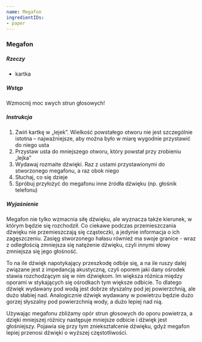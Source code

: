 ```yaml
---
name: Megafon
ingredientIDs:
- paper
---
```

### Megafon

##### Rzeczy
- kartka

##### Wstęp
Wzmocnij moc swych strun głosowych!

##### Instrukcja
1. Zwiń kartkę w „lejek”. Wielkość powstałego otworu nie jest szczególnie istotna – najważniejsze, aby można było w miarę wygodnie przystawić do niego usta
2. Przystaw usta do mniejszego otworu, który powstał przy zrobieniu „lejka”
3. Wydawaj rozmaite dźwięki. Raz z ustami przystawionymi do stworzonego megafonu, a raz obok niego
4. Słuchaj, co się dzieje
5. Spróbuj przyłożyć do megafonu inne źródła dźwięku (np. głośnik telefonu)

##### Wyjaśnienie

Megafon nie tylko wzmacnia siłę dźwięku, ale wyznacza także kierunek, w którym będzie się rozchodził. Co ciekawe podczas przemieszczania dźwięku nie przemieszczają się cząsteczki, a jedynie informacja o ich zagęszczeniu. Zasięg stworzonego hałasu również ma swoje granice - wraz z odległością zmniejsza się natężenie dźwięku, czyli innymi słowy zmniejsza się jego głośność.

To na ile dźwięk napotykający przeszkodę odbije się, a na ile ruszy dalej związane jest z impedancją akustyczną, czyli oporem jaki dany ośrodek stawia rozchodzącym się w nim dźwiękom. Im większa różnica między oporami w stykających się ośrodkach tym większe odbicie. To dlatego dźwięk wydawany pod wodą jest dobrze słyszalny pod jej powierzchnią, ale dużo słabiej nad. Analogicznie dźwięk wydawany w powietrzu będzie dużo gorzej słyszalny pod powierzchnią wody, a dużo lepiej nad nią.

Używając megafonu zbliżamy opór strun głosowych do oporu powietrza, a dzięki mniejszej różnicy następuje mniejsze odbicie i dźwięk jest głośniejszy. Pojawia się przy tym zniekształcenie dźwięku, gdyż megafon lepiej przenosi dźwięki o wyższej częstotliwości.
